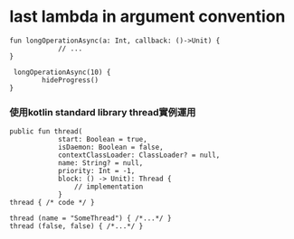 # last lambda in argument convention

	fun longOperationAsync(a: Int, callback: ()->Unit) {
	            // ...
	}
	
	 longOperationAsync(10) {
            hideProgress()
	}

### 使用kotlin standard library thread實例運用
	public fun thread(
	            start: Boolean = true,
	            isDaemon: Boolean = false,
	            contextClassLoader: ClassLoader? = null,
	            name: String? = null,
	            priority: Int = -1,
	            block: () -> Unit): Thread {
	                // implementation
	            }
	thread { /* code */ }

	thread (name = "SomeThread") { /*...*/ }
	thread (false, false) { /*...*/ }
